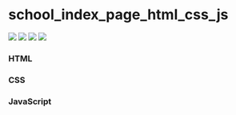 <h1>school_index_page_html_css_js</h1>
<img src="https://user-images.githubusercontent.com/100817261/167217450-a8b37aa1-f9f6-4701-b48e-8d529925fdc8.png"/>
<img src="https://user-images.githubusercontent.com/100817261/167217503-046b15a0-6c32-4ebe-86f5-863ae0ce6dbb.png"/>
<img src="https://user-images.githubusercontent.com/100817261/167217517-960d6476-5042-48e5-bbce-c86379fe501f.png"/>
<img src="https://user-images.githubusercontent.com/100817261/167217524-68245471-2e2d-4186-a4df-a27e4b894cd6.png"/>
<h3>HTML</h3>
<h3>CSS</h3>
<h3>JavaScript</h3>
